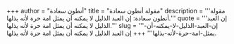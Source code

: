 +++
author = "أنطون سعادة"
title = "مقولة أنطون سعادة"
description = '''مقولة أنطون سعادة: إن العبد الذليل لا يمكنه أن يمثل امة حرة لأنه يذلها.'''
quote = '''إن العبد الذليل لا يمكنه أن يمثل امة حرة لأنه يذلها.'''
slug = '''إن-العبد-الذليل-لا-يمكنه-أن-يمثل-امة-حرة-لأنه-يذلها'''
+++
إن العبد الذليل لا يمكنه أن يمثل امة حرة لأنه يذلها.
